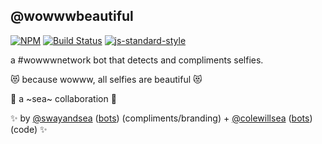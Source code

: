 @wowwwbeautiful
----------------

[![NPM](https://nodei.co/npm/wowwwbeautiful.png)](https://nodei.co/npm/wowwwbeautiful/)
[![Build Status](https://secure.travis-ci.org/coleww/wowwwbeautiful.png)](http://travis-ci.org/coleww/wowwwbeautiful)
[![js-standard-style](https://img.shields.io/badge/code%20style-standard-brightgreen.svg?style=flat)](https://github.com/feross/standard)

a #wowwwnetwork bot that detects and compliments selfies.

😻 because wowww, all selfies are beautiful 😻

🌊  a ~sea~ collaboration  🌊

✨ by [@swayandsea](http://twitter.com/swayandsea) ([bots](http://sui.sexy)) (compliments/branding) + [@colewillsea](http://twitter.com/colewillsea) ([bots](https://twitter.com/colewillsea/lists/my-robots/members)) (code) ✨
